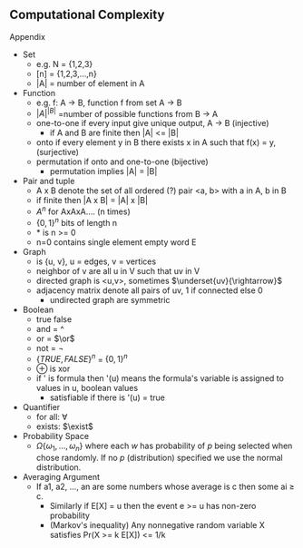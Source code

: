 ## Computational Complexity

Appendix

- Set
  - e.g. N = {1,2,3}
  - [n] = {1,2,3,…,n}
  - |A| = number of element in A
- Function
  - e.g. f: A -> B, function f from set A -> B
  - $|A|^{|B|}$ =number of possible functions from B -> A
  - one-to-one if every input give unique output, A -> B (injective)
    - if  A and B are finite then |A| <= |B|
  - onto if every element y in B there exists x in A such that f(x) = y, (surjective)
  - permutation if onto and one-to-one (bijective)
    - permutation implies |A| = |B|
- Pair and tuple
  - A x B denote the set of all ordered (?) pair <a, b> with a in A, b in B
  - if finite then |A x B| = |A| x |B|
  - $A^n$ for AxAxA…. (n times)
  - $\{{0, 1}\}^n$ bits of length n
  - \* is n >= 0
  - n=0 contains single element empty word E
- Graph
  - is {u, v}, u = edges, v = vertices
  - neighbor of v are all u in V such that uv in V
  - directed graph is <u,v>, sometimes $\underset{uv}{\rightarrow}$
  - adjacency matrix denote all pairs of uv, 1 if connected else 0
    - undirected graph are symmetric
- Boolean
  - true false
  - and = ^
  - or = $\or$
  - not = $\neg$
  - $\{TRUE, FALSE\}^n$ = $\{{0, 1}\}^n$
  - $\oplus$ is xor
  - if ' is formula then '(u) means the formula's variable is assigned to values in u, boolean values
    - satisfiable if there is '(u) = true
- Quantifier
  - for all: $\forall$
  - exists: $\exist$
- Probability Space
  - $\Omega\{\omega_1,\dots,\omega_n\}$ where each $w$ has probability of $p$ being selected when chose randomly. If no $p$ (distribution)  specified we use the normal distribution.
- Averaging Argument
  - If a1, a2, …, an are some numbers whose average is c then some ai ≥ c.
    - Similarly if E[X] = u then the event e >= u has non-zero probability
    - (Markov's inequality) Any nonnegative random variable X satisfies Pr(X >= k E[X]) <= 1/k
